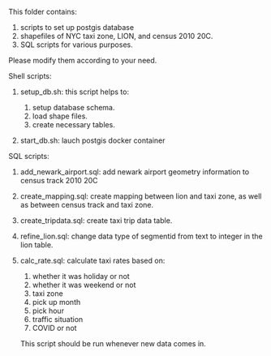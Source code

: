 This folder contains:
1. scripts to set up postgis database
2. shapefiles of NYC taxi zone, LION, and census 2010 20C.
3. SQL scripts for various purposes.

Please modify them according to your need.

Shell scripts:
1. setup_db.sh: this script helps to:
   1. setup database schema.
   2. load shape files.
   3. create necessary tables.
   
2. start_db.sh: lauch postgis docker container

SQL scripts:
1. add_newark_airport.sql: add newark airport geometry information to census track 2010 20C
2. create_mapping.sql: create mapping between lion and taxi zone, as well as between census track and taxi zone.
3. create_tripdata.sql: create taxi trip data table.
4. refine_lion.sql: change data type of segmentid from text to integer in the lion table.

5. calc_rate.sql: calculate taxi rates based on:
   1. whether it was holiday or not
   2. whether it was weekend or not
   3. taxi zone
   4. pick up month
   5. pick hour
   6. traffic situation
   7. COVID or not
   
   This script should be run whenever new data comes in.
   
